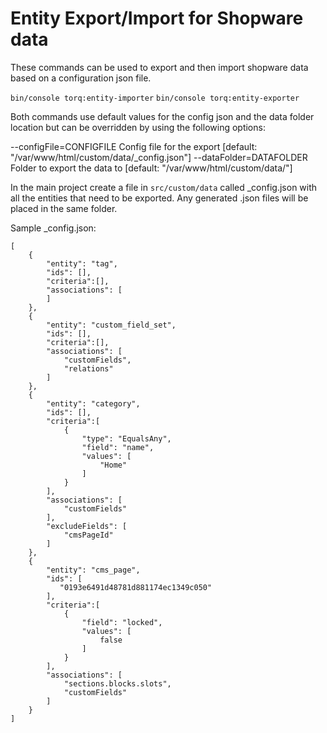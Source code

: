 # Entity Export/Import for Shopware data

These commands can be used to export and then import shopware data based on a configuration json file.

`bin/console torq:entity-importer`
`bin/console torq:entity-exporter`

Both commands use default values for the config json and the data folder location but can be overridden by using the following options:

--configFile=CONFIGFILE  Config file for the export [default: "/var/www/html/custom/data/_config.json"]
--dataFolder=DATAFOLDER  Folder to export the data to [default: "/var/www/html/custom/data/"]

In the main project create a file in `src/custom/data` called _config.json with all the entities that need to be exported.  Any generated .json files will be placed in the same folder.

Sample _config.json:

```
[
    {
        "entity": "tag",
        "ids": [],
        "criteria":[],
        "associations": [
        ]
    },
    {
        "entity": "custom_field_set",
        "ids": [],
        "criteria":[],
        "associations": [
            "customFields",
            "relations"
        ]
    },
    {
        "entity": "category",
        "ids": [],
        "criteria":[
            {
                "type": "EqualsAny",
                "field": "name",
                "values": [
                    "Home"
                ]
            }
        ],
        "associations": [
            "customFields"
        ],
        "excludeFields": [
            "cmsPageId"
        ]
    },
    {
        "entity": "cms_page",
        "ids": [
           "0193e6491d48781d881174ec1349c050"
        ],
        "criteria":[
            {
                "field": "locked",
                "values": [
                    false
                ]
            }
        ],
        "associations": [
            "sections.blocks.slots",
            "customFields"
        ]
    }
]
```
